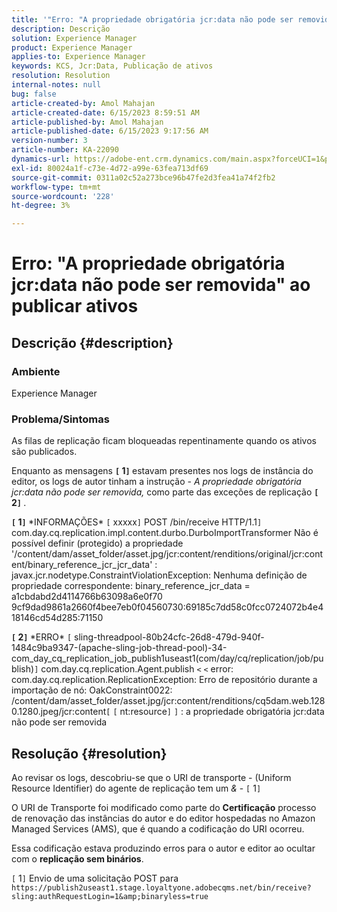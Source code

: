 ```yaml
---
title: '"Erro: "A propriedade obrigatória jcr:data não pode ser removida" durante a publicação de ativos"'
description: Descrição
solution: Experience Manager
product: Experience Manager
applies-to: Experience Manager
keywords: KCS, Jcr:Data, Publicação de ativos
resolution: Resolution
internal-notes: null
bug: false
article-created-by: Amol Mahajan
article-created-date: 6/15/2023 8:59:51 AM
article-published-by: Amol Mahajan
article-published-date: 6/15/2023 9:17:56 AM
version-number: 3
article-number: KA-22090
dynamics-url: https://adobe-ent.crm.dynamics.com/main.aspx?forceUCI=1&pagetype=entityrecord&etn=knowledgearticle&id=46c889f6-5a0b-ee11-8f6e-6045bd0065f9
exl-id: 80024a1f-c73e-4d72-a99e-63fea713df69
source-git-commit: 0311a02c52a273bce96b47fe2d3fea41a74f2fb2
workflow-type: tm+mt
source-wordcount: '228'
ht-degree: 3%

---
```


# Erro: &quot;A propriedade obrigatória jcr:data não pode ser removida&quot; ao publicar ativos

## Descrição {#description}


### <b>Ambiente</b>

Experience Manager



### <b>Problema/Sintomas</b>

As filas de replicação ficam bloqueadas repentinamente quando os ativos são publicados.

Enquanto as mensagens <b>`[` 1`]` </b> estavam presentes nos logs de instância do editor, os logs de autor tinham a instrução - *A propriedade obrigatória jcr:data não pode ser removida,* como parte das exceções de replicação <b>`[` 2`]` </b>.


<b>`[` 1`]` </b> \*INFORMAÇÕES\* `[` xxxxx`]`  POST /bin/receive HTTP/1.1`]`  com.day.cq.replication.impl.content.durbo.DurboImportTransformer Não é possível definir (protegido) a propriedade &#39;/content/dam/asset_folder/asset.jpg/jcr:content/renditions/original/jcr:content/binary_reference_jcr_jcr_data&#39; : javax.jcr.nodetype.ConstraintViolationException: Nenhuma definição de propriedade correspondente: binary_reference_jcr_data = a1cbdabd2d4114766b63098a6e0f70 9cf9dad9861a2660f4bee7eb0f04560730:69185c7dd58c0fcc0724072b4e418146cd54d285:71150<br>

<b>`[` 2`]` </b> \*ERRO\* `[` sling-threadpool-80b24cfc-26d8-479d-940f-1484c9ba9347-(apache-sling-job-thread-pool)-34-com_day_cq_replication_job_publish1useast1(com/day/cq/replication/job/publish)`]`  com.day.cq.replication.Agent.publish `<` `<`  error: com.day.cq.replication.ReplicationException: Erro de repositório durante a importação de nó: OakConstraint0022: /content/dam/asset_folder/asset.jpg/jcr:content/renditions/cq5dam.web.1280.1280.jpeg/jcr:content`[` `[` nt:resource`]` `]` : a propriedade obrigatória jcr:data não pode ser removida<br>

## Resolução {#resolution}


Ao revisar os logs, descobriu-se que o URI de transporte - (Uniform Resource Identifier) do agente de replicação tem um *&amp;* - `[` 1`]`

O URI de Transporte foi modificado como parte do <b>Certificação</b> processo de renovação das instâncias do autor e do editor hospedadas no Amazon Managed Services (AMS), que é quando a codificação do URI ocorreu.

Essa codificação estava produzindo erros para o autor e editor ao ocultar com o <b>replicação sem binários</b>.



`[` 1`]`  Envio de uma solicitação POST para `https://publish2useast1.stage.loyaltyone.adobecqms.net/bin/receive?sling:authRequestLogin=1&amp;binaryless=true`
